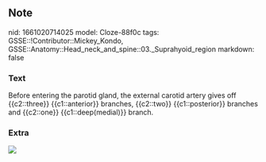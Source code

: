 ## Note
nid: 1661020714025
model: Cloze-88f0c
tags: GSSE::!Contributor::Mickey_Kondo, GSSE::Anatomy::Head_neck_and_spine::03._Suprahyoid_region
markdown: false

### Text
Before entering the parotid gland, the external carotid artery gives off {{c2::three}} {{c1::anterior}} branches, {{c2::two}} {{c1::posterior}} branches and {{c2::one}} {{c1::deep(medial)}} branch.

### Extra
<img src="a89c03b401880e4fc9338589546f2e71.jpg">
